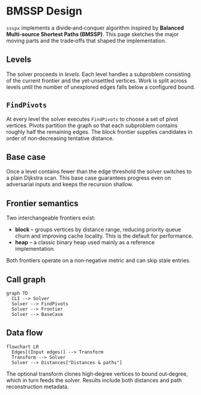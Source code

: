 # BMSSP Design

`ssspx` implements a divide‑and‑conquer algorithm inspired by **Balanced
Multi‑source Shortest Paths (BMSSP)**. This page sketches the major moving
parts and the trade‑offs that shaped the implementation.

## Levels

The solver proceeds in *levels*. Each level handles a subproblem consisting of
the current frontier and the yet‑unsettled vertices. Work is split across levels
until the number of unexplored edges falls below a configured bound.

## `FindPivots`

At every level the solver executes `FindPivots` to choose a set of pivot
vertices. Pivots partition the graph so that each subproblem contains roughly
half the remaining edges. The block frontier supplies candidates in order of
non‑decreasing tentative distance.

## Base case

Once a level contains fewer than the edge threshold the solver switches to a
plain Dijkstra scan. This base case guarantees progress even on adversarial
inputs and keeps the recursion shallow.

## Frontier semantics

Two interchangeable frontiers exist:

* **block** – groups vertices by distance range, reducing priority queue
  churn and improving cache locality. This is the default for performance.
* **heap** – a classic binary heap used mainly as a reference
  implementation.

Both frontiers operate on a non‑negative metric and can skip stale entries.

## Call graph

```mermaid
graph TD
  CLI --> Solver
  Solver --> FindPivots
  Solver --> Frontier
  Solver --> BaseCase
```

## Data flow

```mermaid
flowchart LR
  Edges[(Input edges)] --> Transform
  Transform --> Solver
  Solver --> Distances["Distances & paths"]
```

The optional transform clones high‑degree vertices to bound out‑degree, which
in turn feeds the solver. Results include both distances and path
reconstruction metadata.
